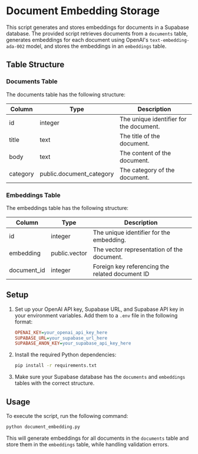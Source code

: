 # Document Embedding Storage

This script generates and stores embeddings for documents in a Supabase database. The provided script retrieves documents from a `documents` table, generates embeddings for each document using OpenAI's `text-embedding-ada-002` model, and stores the embeddings in an `embeddings` table.

## Table Structure

### Documents Table

The documents table has the following structure:

| Column   | Type                     | Description                                   |
| -------- | ------------------------ | --------------------------------------------- |
| id       | integer                  | The unique identifier for the document.       |
| title    | text                     | The title of the document.                    |
| body     | text                     | The content of the document.                  |
| category | public.document_category | The category of the document.                 |

### Embeddings Table

The embeddings table has the following structure:

| Column      | Type             | Description                                     |
| ----------- | ---------------- | ----------------------------------------------- |
| id          | integer          | The unique identifier for the embedding.        |
| embedding   | public.vector    | The vector representation of the document.      |
| document_id | integer          | Foreign key referencing the related document ID |

## Setup

1. Set up your OpenAI API key, Supabase URL, and Supabase API key in your environment variables. Add them to a `.env` file in the following format:

   ```ini
   OPENAI_KEY=your_openai_api_key_here
   SUPABASE_URL=your_supabase_url_here
   SUPABASE_ANON_KEY=your_supabase_api_key_here
   ```

2. Install the required Python dependencies:

   ```bash
   pip install -r requirements.txt
   ```

3. Make sure your Supabase database has the `documents` and `embeddings` tables with the correct structure.

## Usage

To execute the script, run the following command:

```bash
python document_embedding.py
```

This will generate embeddings for all documents in the `documents` table and store them in the `embeddings` table, while handling validation errors.